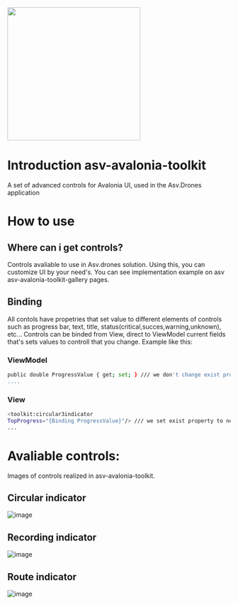 <div aling="center">
<img src="https://github.com/asv-soft/asv-drones-gui-afis/assets/151620493/932425b6-547e-4d35-bf90-6430265c8e97" width="300px" margin-left="200px">  
</div>

# Introduction asv-avalonia-toolkit
A set of advanced controls for Avalonia UI, used in the Asv.Drones application

# How to use

## Where can i get controls?
Controls avaliable to use in Asv.drones solution. Using this, you can customize UI by your need's. 
You can see implementation example on asv asv-avalonia-toolkit-gallery pages. 

## Binding
All contols have propetries that set value to different elements of controls such as progress bar, text, title, status(critical,succes,warning,unknown), etc...
Controls can be binded from View, direct to ViewModel current fields that's sets values to controll that you change. 
Example like this:

### ViewModel
```bash
public double ProgressValue { get; set; } /// we don't change exist property  
....
```
### View
```bash
<toolkit:circular3indicator
TopProgress="{Binding ProgressValue}"/> /// we set exist property to new control
...
```

# Avaliable controls:
Images of controls realized in asv-avalonia-toolkit.
## Circular indicator
![image](https://github.com/asv-soft/asv-avalonia-toolkit/assets/1770739/8e75af96-91e9-4d04-a533-099b369f4a72)

## Recording indicator

![image](https://github.com/asv-soft/asv-avalonia-toolkit/assets/1770739/09b4a06a-ac62-4192-aed2-9c1c4a5e2025)

## Route indicator

![image](https://github.com/asv-soft/asv-avalonia-toolkit/assets/1770739/eca3290c-e50a-426d-ae91-e0143d895c75)

